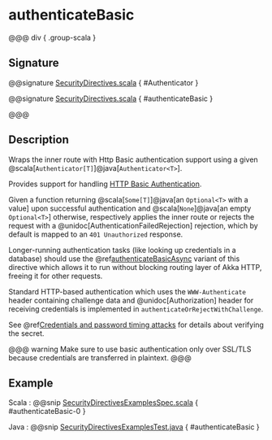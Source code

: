 # authenticateBasic

@@@ div { .group-scala }
## Signature

@@signature [SecurityDirectives.scala]($akka-http$/akka-http/src/main/scala/akka/http/scaladsl/server/directives/SecurityDirectives.scala) { #Authenticator }

@@signature [SecurityDirectives.scala]($akka-http$/akka-http/src/main/scala/akka/http/scaladsl/server/directives/SecurityDirectives.scala) { #authenticateBasic }

@@@

## Description

Wraps the inner route with Http Basic authentication support using a given @scala[`Authenticator[T]`]@java[`Authenticator<T>`].

Provides support for handling [HTTP Basic Authentication](https://en.wikipedia.org/wiki/Basic_auth).

Given a function returning @scala[`Some[T]`]@java[an `Optional<T>` with a value] upon successful authentication and @scala[`None`]@java[an empty `Optional<T>`] otherwise,
respectively applies the inner route or rejects the request with a @unidoc[AuthenticationFailedRejection] rejection,
which by default is mapped to an `401 Unauthorized` response.

Longer-running authentication tasks (like looking up credentials in a database) should use the @ref[authenticateBasicAsync](authenticateBasicAsync.md)
variant of this directive which allows it to run without blocking routing layer of Akka HTTP, freeing it for other requests.

Standard HTTP-based authentication which uses the `WWW-Authenticate` header containing challenge data and
@unidoc[Authorization] header for receiving credentials is implemented in `authenticateOrRejectWithChallenge`.

See @ref[Credentials and password timing attacks](index.md#credentials-and-timing-attacks) for details about verifying the secret.

@@@ warning
Make sure to use basic authentication only over SSL/TLS because credentials are transferred in plaintext.
@@@

## Example

Scala
:  @@snip [SecurityDirectivesExamplesSpec.scala]($test$/scala/docs/http/scaladsl/server/directives/SecurityDirectivesExamplesSpec.scala) { #authenticateBasic-0 }

Java
:  @@snip [SecurityDirectivesExamplesTest.java]($test$/java/docs/http/javadsl/server/directives/SecurityDirectivesExamplesTest.java) { #authenticateBasic }

